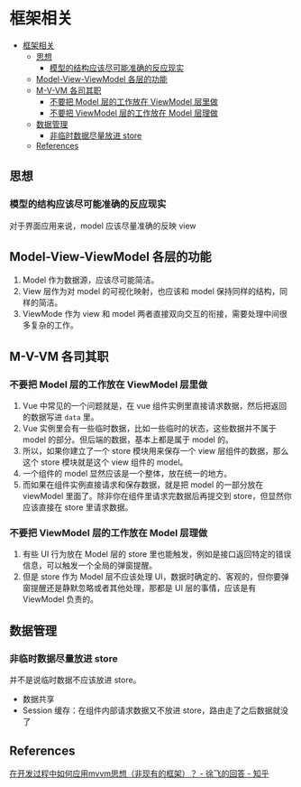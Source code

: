 # 框架相关


<!-- TOC -->

- [框架相关](#框架相关)
    - [思想](#思想)
        - [模型的结构应该尽可能准确的反应现实](#模型的结构应该尽可能准确的反应现实)
    - [Model-View-ViewModel 各层的功能](#model-view-viewmodel-各层的功能)
    - [M-V-VM 各司其职](#m-v-vm-各司其职)
        - [不要把 Model 层的工作放在 ViewModel 层里做](#不要把-model-层的工作放在-viewmodel-层里做)
        - [不要把 ViewModel 层的工作放在 Model 层理做](#不要把-viewmodel-层的工作放在-model-层理做)
    - [数据管理](#数据管理)
        - [非临时数据尽量放进 store](#非临时数据尽量放进-store)
    - [References](#references)

<!-- /TOC -->


## 思想
### 模型的结构应该尽可能准确的反应现实
对于界面应用来说，model 应该尽量准确的反映 view

## Model-View-ViewModel 各层的功能
1. Model 作为数据源，应该尽可能简洁。
2. View 层作为对 model 的可视化映射，也应该和 model 保持同样的结构，同样的简洁。
3. ViewMode 作为 view 和 model 两者直接双向交互的衔接，需要处理中间很多复杂的工作。


## M-V-VM 各司其职
### 不要把 Model 层的工作放在 ViewModel 层里做
1. Vue 中常见的一个问题就是，在 vue 组件实例里直接请求数据，然后把返回的数据写进 `data` 里。
2. Vue 实例里会有一些临时数据，比如一些临时的状态，这些数据并不属于 model 的部分。但后端的数据，基本上都是属于 model 的。
3. 所以，如果你建立了一个 store 模块用来保存一个 view 层组件的数据，那么这个 store 模块就是这个 view 组件的 model。
4. 一个组件的 model 显然应该是一个整体，放在统一的地方。
5. 而如果在组件实例直接请求和保存数据，就是把 model 的一部分放在 viewModel 里面了。除非你在组件里请求完数据后再提交到 store，但显然你应该直接在 store 里请求数据。

### 不要把 ViewModel 层的工作放在 Model 层理做
1. 有些 UI 行为放在 Model 层的 store 里也能触发，例如是接口返回特定的错误信息，可以触发一个全局的弹窗提醒。
2. 但是 store 作为 Model 层不应该处理 UI，数据时确定的、客观的，但你要弹窗提醒还是静默忽略或者其他处理，那都是 UI 层的事情，应该是有 ViewModel 负责的。


## 数据管理
### 非临时数据尽量放进 store
并不是说临时数据不应该放进 store。

* 数据共享
* Session 缓存：在组件内部请求数据又不放进 store，路由走了之后数据就没了


## References
[在开发过程中如何应用mvvm思想（非现有的框架）？ - 徐飞的回答 - 知乎](https://www.zhihu.com/question/41559085/answer/92475533)
